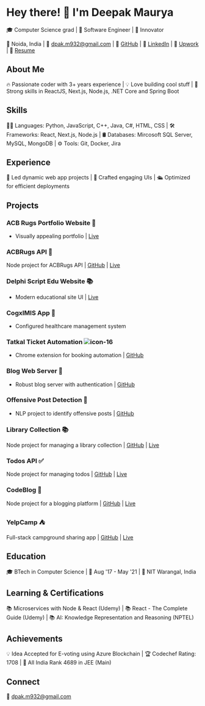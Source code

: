 # Hey there! 👋 I'm Deepak Maurya

🎓 Computer Science grad | 💼 Software Engineer | 🚀 Innovator

📍 Noida, India | 📧 dpak.m932@gmail.com | 🔗 [GitHub](https://github.com/dpak-maurya) | 🔗 [LinkedIn](https://www.linkedin.com/in/dpakm) | 🔗 [Upwork](https://www.upwork.com/freelancers/~018cc7b128932873a2) | 🔗 [Resume](https://docs.google.com/document/d/1dREAdlG_zFJt_fZ_kHyl44u22M9PEI4FFZKYqdzXQ_8/edit?usp=sharing)


## About Me
🔥 Passionate coder with 3+ years experience | 💡 Love building cool stuff | 🌟 Strong skills in ReactJS, Next.js, Node.js, .NET Core and Spring Boot

## Skills
👨‍💻 Languages: Python, JavaScript, C++, Java, C#, HTML, CSS | 🛠️ Frameworks: React, Next.js, Node.js | 🛢️ Databases: Mircosoft SQL Server, MySQL, MongoDB | ⚙️ Tools: Git, Docker, Jira

## Experience
🚀 Led dynamic web app projects | 🎨 Crafted engaging UIs | 🛳️ Optimized for efficient deployments

## Projects

### ACB Rugs Portfolio Website 🎨
- Visually appealing portfolio | [Live](https://acbrugs.com)

### ACBRugs API 🚀
Node project for ACBRugs API | [GitHub](https://github.com/acbrugs/acbrugs-api) | [Live](https://api.acbrugs.com)

### Delphi Script Edu Website 📚
- Modern educational site UI | [Live](https://delphiscript.com/)

### CogxIMIS App 🏥
- Configured healthcare management system 

### Tatkal Ticket Automation ![icon-16](https://github.com/dpak-maurya/dpak-maurya/assets/41278103/ac49e8b8-ed1f-47d4-8a35-ad2405deac36)
- Chrome extension for booking automation | [GitHub](https://github.com/dpak-maurya/irctc-tatkal-ticket-booking)

### Blog Web Server 📝
- Robust blog server with authentication | [GitHub](https://github.com/dpak-maurya/blog-web-server)

### Offensive Post Detection 🚫
- NLP project to identify offensive posts | [GitHub](https://github.com/dpak-maurya/fyproject-2021)

### Library Collection 📚
Node project for managing a library collection | [GitHub](https://github.com/dpak-maurya/local-library) | [Live](https://library-collection-iw5i.onrender.com)

### Todos API ✅
Node project for managing todos | [GitHub](https://github.com/dpak-maurya/todos-api) | [Live](https://todos-a4wo.onrender.com)

### CodeBlog 📝
Node project for a blogging platform | [GitHub](https://github.com/dpak-maurya/blog-app) | [Live](https://codeblog-f123.onrender.com)

### YelpCamp ⛺
Full-stack campground sharing app | [GitHub](https://github.com/dpak-maurya/yelp-camp) | [Live](https://yelp-camp-umo8.onrender.com)

  

## Education
🎓 BTech in Computer Science | 📅 Aug '17 - May '21 | 🏫 NIT Warangal, India

## Learning & Certifications
📚 Microservices with Node & React (Udemy) | 📚 React - The Complete Guide (Udemy) | 📚 AI: Knowledge Representation and Reasoning (NPTEL)

## Achievements
💡 Idea Accepted for E-voting using Azure Blockchain | 🏆 Codechef Rating: 1708 | 🥇 All India Rank 4689 in JEE (Main)

## Connect
 📧 dpak.m932@gmail.com

